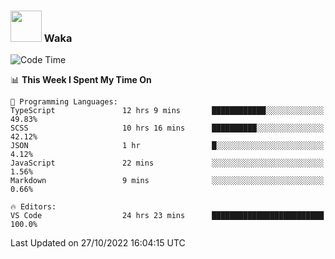 ### <img src="https://media.giphy.com/media/VgCDAzcKvsR6OM0uWg/giphy.gif" width="50"> Waka

  <!--START_SECTION:waka-->
![Code Time](http://img.shields.io/badge/Code%20Time-998%20hrs%2027%20mins-blue)

📊 **This Week I Spent My Time On** 

```text
💬 Programming Languages: 
TypeScript               12 hrs 9 mins       ████████████░░░░░░░░░░░░░   49.83% 
SCSS                     10 hrs 16 mins      ██████████░░░░░░░░░░░░░░░   42.12% 
JSON                     1 hr                █░░░░░░░░░░░░░░░░░░░░░░░░   4.12% 
JavaScript               22 mins             ░░░░░░░░░░░░░░░░░░░░░░░░░   1.56% 
Markdown                 9 mins              ░░░░░░░░░░░░░░░░░░░░░░░░░   0.66%

🔥 Editors: 
VS Code                  24 hrs 23 mins      █████████████████████████   100.0%

```


 Last Updated on 27/10/2022 16:04:15 UTC
<!--END_SECTION:waka-->
